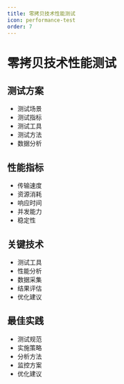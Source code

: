 ```yaml
---
title: 零拷贝技术性能测试
icon: performance-test
order: 7
---
```


# 零拷贝技术性能测试

## 测试方案
- 测试场景
- 测试指标
- 测试工具
- 测试方法
- 数据分析

## 性能指标
- 传输速度
- 资源消耗
- 响应时间
- 并发能力
- 稳定性

## 关键技术
- 测试工具
- 性能分析
- 数据采集
- 结果评估
- 优化建议

## 最佳实践
- 测试规范
- 实施策略
- 分析方法
- 监控方案
- 优化建议
